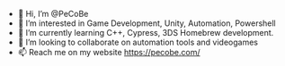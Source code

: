 - 👋 Hi, I’m @PeCoBe
- 👀 I’m interested in Game Development, Unity, Automation, Powershell
- 🌱 I’m currently learning C++, Cypress, 3DS Homebrew development.
- 💞️ I’m looking to collaborate on automation tools and videogames
- 📫 Reach me on my website https://pecobe.com/ 


